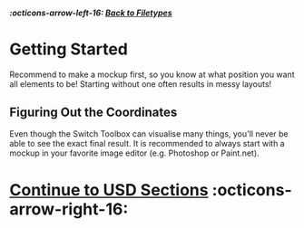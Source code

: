 ##### :octicons-arrow-left-16: [Back to Filetypes](../filetypes.md)

# Getting Started

Recommend to make a mockup first, so you know at what position you want all elements to be! Starting without one often results in messy layouts!

## Figuring Out the Coordinates

Even though the Switch Toolbox can visualise many things, you'll never be able to see the exact final result. It is recommended to always start with a mockup in your favorite image editor (e.g. Photoshop or Paint.net).

# [Continue to USD Sections](usd-sections.md) :octicons-arrow-right-16:
